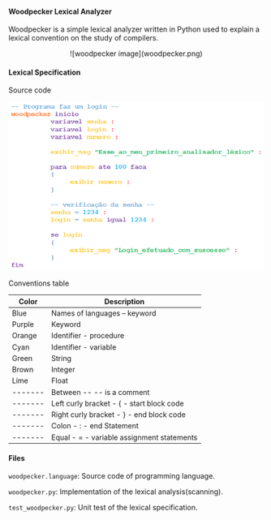 #### Woodpecker Lexical Analyzer

Woodpecker is a simple lexical analyzer written in Python used to explain a lexical convention on the study of compilers.

<center>![woodpecker image](woodpecker.png)</center>

#### Lexical Specification

Source code

![source code](woodpecker.language.png)

Conventions table

| Color   | Description                                |
|---------|--------------------------------------------|
| Blue    | Names of languages – keyword               |
| Purple  | Keyword                                    |
| Orange  | Identifier - procedure                     |
| Cyan    | Identifier - variable                      |
| Green   | String                                     |
| Brown   | Integer                                    |
| Lime    | Float                                      |
| ------- | Between -- -- is a comment                 |
| ------- | Left curly bracket - { - start block code  |
| ------- | Right curly bracket - } - end block code   |
| ------- | Colon - : - end <keyword> Statement        |
| ------- | Equal - = - variable assignment statements |

#### Files

`woodpecker.language`: Source code of programming language.

`woodpecker.py`: Implementation of the lexical analysis(scanning).

`test_woodpecker.py`: Unit test of the lexical specification.
